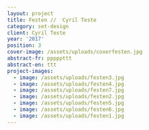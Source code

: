 ```yaml
---
layout: project
title: Festen //  Cyril Teste
category: set-design
client: Cyril Teste
year: '2017'
position: 3
cover-image: /assets/uploads/coverfesten.jpg
abstract-fr: pppppttt
abstract-en: ttt
project-images:
  - image: /assets/uploads/festen3.jpg
  - image: /assets/uploads/festen4.jpg
  - image: /assets/uploads/festen7.jpg
  - image: /assets/uploads/festen2.jpg
  - image: /assets/uploads/festen5.jpg
  - image: /assets/uploads/festen6.jpg
  - image: /assets/uploads/festen1.jpg
---
```


